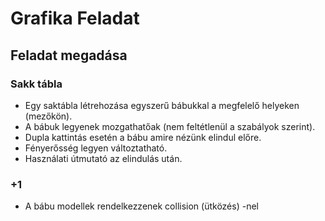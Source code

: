 # Grafika Feladat
## Feladat megadása
### Sakk tábla
- Egy saktábla létrehozása egyszerű bábukkal a megfelelő helyeken (mezőkön).
- A bábuk legyenek mozgathatőak (nem feltétlenül a szabályok szerint).
- Dupla kattintás esetén a bábu amire nézünk elindul előre.
- Fényerősség legyen változtatható.
- Használati útmutató az elindulás után.

### +1

- A bábu modellek rendelkezzenek collision (ütközés) -nel
